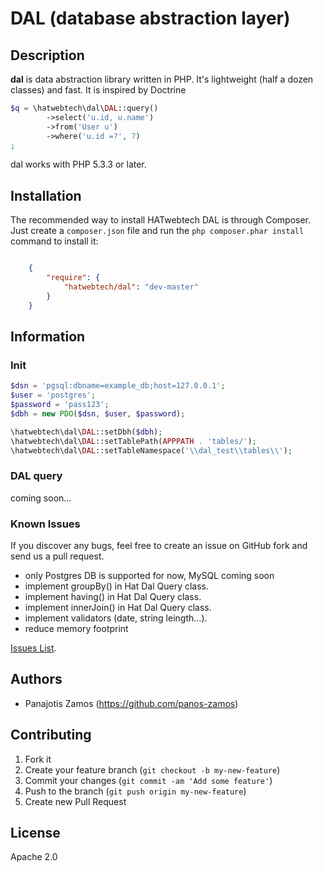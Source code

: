 # DAL (database abstraction layer)

## Description
**dal**  is data abstraction library written in PHP. It's  lightweight (half a dozen classes) and fast. It is inspired by Doctrine
```php
$q = \hatwebtech\dal\DAL::query()
        ->select('u.id, u.name')
        ->from('User u')
        ->where('u.id =?', 7)
;  
```

dal works with PHP 5.3.3 or later.

## Installation

The recommended way to install HATwebtech DAL is through Composer.  Just create a `composer.json` file and run the `php composer.phar install` command to install it:

```json

    {
        "require": {
            "hatwebtech/dal": "dev-master"
        }
    }
```

## Information
### Init
```php
$dsn = 'pgsql:dbname=example_db;host=127.0.0.1';
$user = 'postgres';
$password = 'pass123';
$dbh = new PDO($dsn, $user, $password);

\hatwebtech\dal\DAL::setDbh($dbh);
\hatwebtech\dal\DAL::setTablePath(APPPATH . 'tables/');
\hatwebtech\dal\DAL::setTableNamespace('\\dal_test\\tables\\'); 
```

### DAL query
coming soon...

### Known Issues

If you discover any bugs, feel free to create an issue on GitHub fork and send us a pull request.

* only Postgres DB is supported for now, MySQL coming soon
* implement groupBy() in Hat Dal Query class.
* implement having() in Hat Dal Query class.
* implement innerJoin() in Hat Dal Query class.
* implement validators (date, string leingth...).
* reduce memory footprint

[Issues List](https://github.com/hatwebtech/dal/issues).

## Authors

* Panajotis Zamos (https://github.com/panos-zamos)

## Contributing

1. Fork it
2. Create your feature branch (`git checkout -b my-new-feature`)
3. Commit your changes (`git commit -am 'Add some feature'`)
4. Push to the branch (`git push origin my-new-feature`)
5. Create new Pull Request


## License

Apache 2.0

